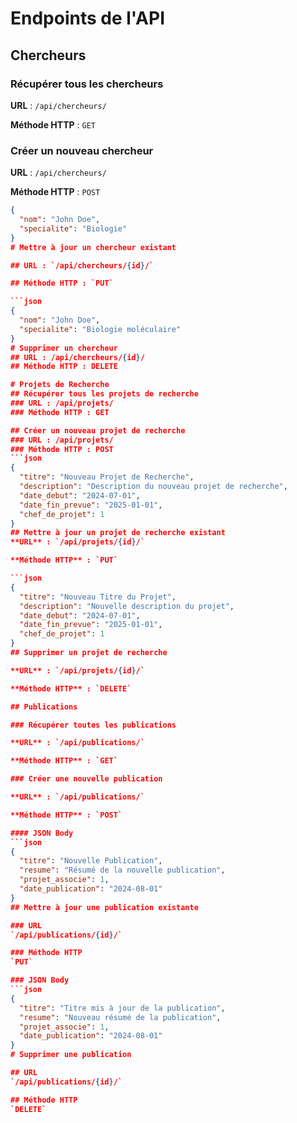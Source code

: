 # Endpoints de l'API

## Chercheurs

### Récupérer tous les chercheurs

**URL** : `/api/chercheurs/`

**Méthode HTTP** : `GET`

### Créer un nouveau chercheur

**URL** : `/api/chercheurs/`

**Méthode HTTP** : `POST`

```json
{
  "nom": "John Doe",
  "specialite": "Biologie"
}
# Mettre à jour un chercheur existant

## URL : `/api/chercheurs/{id}/`

## Méthode HTTP : `PUT`

```json
{
  "nom": "John Doe",
  "specialite": "Biologie moléculaire"
}
# Supprimer un chercheur
## URL : /api/chercheurs/{id}/
## Méthode HTTP : DELETE

# Projets de Recherche
## Récupérer tous les projets de recherche
### URL : /api/projets/
### Méthode HTTP : GET

## Créer un nouveau projet de recherche
### URL : /api/projets/
### Méthode HTTP : POST
```json
{
  "titre": "Nouveau Projet de Recherche",
  "description": "Description du nouveau projet de recherche",
  "date_debut": "2024-07-01",
  "date_fin_prevue": "2025-01-01",
  "chef_de_projet": 1
}
## Mettre à jour un projet de recherche existant
**URL** : `/api/projets/{id}/`

**Méthode HTTP** : `PUT`

```json
{
  "titre": "Nouveau Titre du Projet",
  "description": "Nouvelle description du projet",
  "date_debut": "2024-07-01",
  "date_fin_prevue": "2025-01-01",
  "chef_de_projet": 1
}
## Supprimer un projet de recherche

**URL** : `/api/projets/{id}/`

**Méthode HTTP** : `DELETE`

## Publications

### Récupérer toutes les publications

**URL** : `/api/publications/`

**Méthode HTTP** : `GET`

### Créer une nouvelle publication

**URL** : `/api/publications/`

**Méthode HTTP** : `POST`

#### JSON Body
```json
{
  "titre": "Nouvelle Publication",
  "resume": "Résumé de la nouvelle publication",
  "projet_associe": 1,
  "date_publication": "2024-08-01"
}
## Mettre à jour une publication existante

### URL
`/api/publications/{id}/`

### Méthode HTTP
`PUT`

### JSON Body
```json
{
  "titre": "Titre mis à jour de la publication",
  "resume": "Nouveau résumé de la publication",
  "projet_associe": 1,
  "date_publication": "2024-08-01"
}
# Supprimer une publication

## URL
`/api/publications/{id}/`

## Méthode HTTP
`DELETE`
